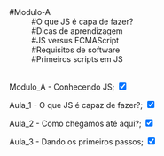    <!DOCTYPE html>
<html lang="pt-BR">
<head>
    <meta charset="UTF-8">
    <meta name="viewport" content="width=device-width, initial-scale=1.0">
    <title>README</title>
</head>
<body>
  
   <dt>#Modulo-A</dt>
    <dd>#O que JS é capa de fazer?</dd>
    <dd>#Dicas de aprendizagem</dd>
    <dd>#JS versus ECMAScript</dd>
    <dd>#Requisitos de software</dd>
    <dd>#Primeiros scripts em JS</dd><br>

<p>Modulo_A - Conhecendo JS; <input type="checkbox" checked></input></p>

<p>Aula_1 - O que JS é capaz de fazer?; <input type="checkbox" checked></input></p>

<p>Aula_2 - Como chegamos até aqui?; <input type="checkbox" checked></input></p>

<p>Aula_3 - Dando os primeiros passos; <input type="checkbox" checked></input></p>

</body>
</html>